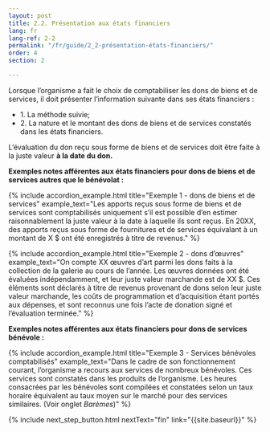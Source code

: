 ```yaml
---
layout: post
title: 2.2. Présentation aux états financiers
lang: fr
lang-ref: 2-2
permalink: "/fr/guide/2_2-présentation-états-financiers/"
order: 4
section: 2

---
```

Lorsque l’organisme a fait le choix de comptabiliser les dons de biens et de services, il doit présenter l’information suivante dans ses états financiers :
<ul class="textlist">
  <li>1. La méthode suivie;</li>

<li>2. La nature et le montant des dons de biens et de services constatés dans les états financiers.</li>
</ul>

L’évaluation du don reçu sous forme de biens et de services doit être faite à la juste valeur **à la date du don.**

**Exemples notes afférentes aux états financiers pour dons de biens et de services autres que le bénévolat :**

{% include accordion_example.html
title="Exemple 1 - dons de biens et de services"
example_text="Les apports reçus sous forme de biens et de services sont comptabilisés uniquement s’il est possible d’en estimer raisonnablement la juste valeur à la date à laquelle ils sont reçus. En 20XX, des apports reçus sous forme de fournitures et de services équivalant à un montant de X $ ont été enregistrés à titre de revenus."
%}

{% include accordion_example.html
title="Exemple 2 - dons d’œuvres"
example_text="On compte XX œuvres d’art parmi les dons faits à la collection de la galerie au cours de l’année. Les œuvres données ont été évaluées indépendamment, et leur juste valeur marchande est de XX $. Ces éléments sont déclarés à titre de revenus provenant de dons selon leur juste valeur marchande, les coûts de programmation et d’acquisition étant portés aux dépenses, et sont reconnus une fois l’acte de donation signé et l’évaluation terminée."
%}

**Exemples notes afférentes aux états financiers pour dons de services bénévole :**

{% include accordion_example.html
title="Exemple 3 - Services bénévoles comptabilisés"
example_text="Dans le cadre de son fonctionnement courant, l’organisme a recours aux services de nombreux bénévoles. Ces services sont constatés dans les produits de l’organisme. Les heures consacrées par les bénévoles sont compilées et constatées selon un taux horaire équivalent au taux moyen sur le marché pour des services similaires. (Voir onglet _Barèmes_)"
%}

{% include next_step_button.html nextText="fin" link="{{site.baseurl}}" %}
